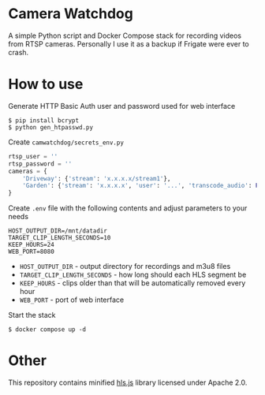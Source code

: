 # Camera Watchdog

A simple Python script and Docker Compose stack for recording videos from RTSP cameras. Personally I use it as a backup if Frigate were ever to crash.

# How to use

Generate HTTP Basic Auth user and password used for web interface
```shell
$ pip install bcrypt
$ python gen_htpasswd.py
```

Create `camwatchdog/secrets_env.py`
```python
rtsp_user = ''
rtsp_password = ''
cameras = {
    'Driveway': {'stream': 'x.x.x.x/stream1'},
    'Garden': {'stream': 'x.x.x.x', 'user': '...', 'transcode_audio': False}
}
```

Create `.env` file with the following contents and adjust parameters to your needs
```shell
HOST_OUTPUT_DIR=/mnt/datadir
TARGET_CLIP_LENGTH_SECONDS=10
KEEP_HOURS=24
WEB_PORT=8080
```
- `HOST_OUTPUT_DIR` - output directory for recordings and m3u8 files
- `TARGET_CLIP_LENGTH_SECONDS` - how long should each HLS segment be
- `KEEP_HOURS` - clips older than that will be automatically removed every hour
- `WEB_PORT` - port of web interface

Start the stack
```shell
$ docker compose up -d
```

# Other

This repository contains minified [hls.js](https://github.com/video-dev/hls.js) library licensed under Apache 2.0.
